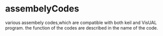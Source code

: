 # assembelyCodes
various assembely codes,which are compatible with both keil and VisUAL program.
the function of the codes are described in the name of the code.
